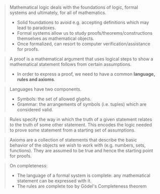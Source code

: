 > Mathematical logic deals with the foundations of logic, formal systems and ultimately, for all of mathematics.
> 	- Solid foundations to avoid e.g. accepting definitions which may lead to paradoxes.
> 	- Formal systems allow us to study proofs/theorems/constructions themselves as mathematical objects.
> 	- Once formalized, can resort to computer verification/assistance for proofs.

> A proof is a mathematical argument that uses logical steps to show a mathematical statement follows from certain assumptions.
> 	- In order to express a proof, we need to have a common **language, rules and axioms**.

> Languages have two components.
> 	- Symbols: the set of allowed glyphs.
> 	- Grammar: the arrangements of symbols (i.e. tuples) which are considered valid.

> Rules specify the way in which the truth of a given statement relates to the truth of some other statement. This encodes the logic needed to prove some statement from a starting set of assumptions.

> Axioms are a collection of statements that describe the basic behavior of the objects we wish to work with (e.g. numbers, sets, functions). They are assumed to be true and hence the starting point for proofs.

> On completeness:
> 	- The language of a formal system is complete: any mathematical statement can be expressed with it.
> 	- The rules are complete too by Gödel's Completeness theorem